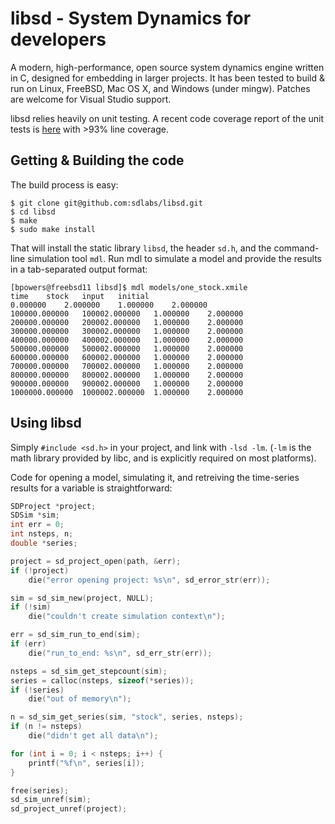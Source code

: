 libsd - System Dynamics for developers
======================================

A modern, high-performance, open source system dynamics engine written
in C, designed for embedding in larger projects.  It has been tested
to build & run on Linux, FreeBSD, Mac OS X, and Windows (under mingw).
Patches are welcome for Visual Studio support.

libsd relies heavily on unit testing. A recent code coverage report of
the unit tests is [here](https://bpowers.github.io/coverage/libsd/)
with >93% line coverage.


Getting & Building the code
---------------------------

The build process is easy:

```
$ git clone git@github.com:sdlabs/libsd.git
$ cd libsd
$ make
$ sudo make install
```

That will install the static library `libsd`, the header `sd.h`, and
the command-line simulation tool `mdl`.  Run mdl to simulate a model
and provide the results in a tab-separated output format:

```
[bpowers@freebsd11 libsd]$ mdl models/one_stock.xmile
time	stock	input	initial
0.000000	2.000000	1.000000	2.000000
100000.000000	100002.000000	1.000000	2.000000
200000.000000	200002.000000	1.000000	2.000000
300000.000000	300002.000000	1.000000	2.000000
400000.000000	400002.000000	1.000000	2.000000
500000.000000	500002.000000	1.000000	2.000000
600000.000000	600002.000000	1.000000	2.000000
700000.000000	700002.000000	1.000000	2.000000
800000.000000	800002.000000	1.000000	2.000000
900000.000000	900002.000000	1.000000	2.000000
1000000.000000	1000002.000000	1.000000	2.000000
```

Using libsd
-----------

Simply `#include <sd.h>` in your project, and link with `-lsd
-lm`. (`-lm` is the math library provided by libc, and is explicitly
required on most platforms).

Code for opening a model, simulating it, and retreiving the
time-series results for a variable is straightforward:

```C
SDProject *project;
SDSim *sim;
int err = 0;
int nsteps, n;
double *series;

project = sd_project_open(path, &err);
if (!project)
	die("error opening project: %s\n", sd_error_str(err));

sim = sd_sim_new(project, NULL);
if (!sim)
	die("couldn't create simulation context\n");

err = sd_sim_run_to_end(sim);
if (err)
	die("run_to_end: %s\n", sd_err_str(err));

nsteps = sd_sim_get_stepcount(sim);
series = calloc(nsteps, sizeof(*series));
if (!series)
	die("out of memory\n");

n = sd_sim_get_series(sim, "stock", series, nsteps);
if (n != nsteps)
	die("didn't get all data\n");

for (int i = 0; i < nsteps; i++) {
	printf("%f\n", series[i]);
}

free(series);
sd_sim_unref(sim);
sd_project_unref(project);
```
